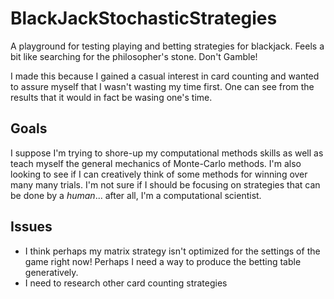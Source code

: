 # BlackJackStochasticStrategies
A playground for testing playing and betting strategies for blackjack. Feels a bit like searching for the philosopher's stone. Don't Gamble!

I made this because I gained a casual interest in card counting and wanted to assure myself that I wasn't wasting my time first. One can see from the results that it would in fact be wasing one's time.

Goals
---
I suppose I'm trying to shore-up my computational methods skills as well as teach myself the general mechanics of Monte-Carlo methods. I'm also looking to see if I can creatively think of some methods for winning over many many trials. I'm not sure if I should be focusing on strategies that can be done by a _human_... after all, I'm a computational scientist.

Issues
---
- I think perhaps my matrix strategy isn't optimized for the settings of the game right now! Perhaps I need a way to produce the betting table generatively.
- I need to research other card counting strategies
